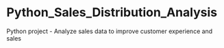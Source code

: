 # Python_Sales_Distribution_Analysis
Python project - Analyze sales data to improve customer experience and sales
